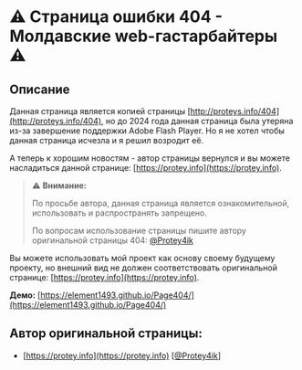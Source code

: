 # :warning: Страница ошибки 404 - Молдавские web-гастарбайтеры :warning:
## Описание
Данная страница является копией страницы [http://proteys.info/404](http://proteys.info/404), но до 2024 года данная страница была утеряна из-за завершение поддержки Adobe Flash Player. Но я не хотел чтобы данная страница исчезла и я решил возродит её. 

А теперь к хорошим новостям - автор страницы вернулся и вы можете насладиться данной странице:
[https://protey.info](https://protey.info).

>:warning: **Внимание:** 
> 
>По просьбе автора, данная страница является ознакомительной, использовать и распространять запрещено. 
> 
> По вопросам использование страницы пишите автору оригинальной страницы 404: [@Protey4ik](https://t.me/Protey4ik)

Вы можете использовать мой проект как основу своему будущему проекту, но внешний вид не должен соответствовать оригинальной странице: [https://protey.info](https://protey.info).

**Демо:** [https://element1493.github.io/Page404/](https://element1493.github.io/Page404/)

## Автор оригинальной страницы:
 - [https://protey.info](https://protey.info) [[@Protey4ik](https://t.me/Protey4ik)]

